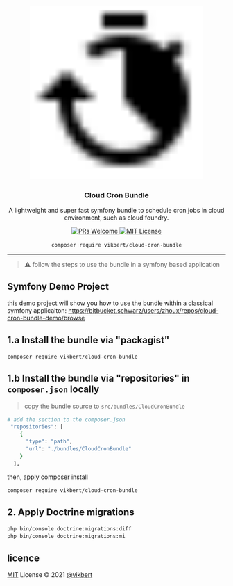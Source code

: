 <div align="center">
  <img src="docs/cron.svg" width=400/>
  <h3>Cloud Cron Bundle</h3>
  <p>A lightweight and super fast symfony bundle to schedule cron jobs in cloud environment, such as cloud foundry.</p>

  <p>
    <a href="#">
      <img src="https://img.shields.io/badge/PRs-Welcome-brightgreen.svg?style=flat-square" alt="PRs Welcome">
    </a>
    <a href="#">
      <img src="https://img.shields.io/badge/License-MIT-brightgreen.svg?style=flat-square" alt="MIT License">
    </a>
  </p>

  `composer require vikbert/cloud-cron-bundle`
</div>

---

> ⚠️ follow the steps to use the bundle in a symfony based application

## Symfony Demo Project
this demo project will show you how to use the bundle within a classical symfony applicaiton: <https://bitbucket.schwarz/users/zhoux/repos/cloud-cron-bundle-demo/browse>


## 1.a Install the bundle via "packagist"
```bash
composer require vikbert/cloud-cron-bundle
```

## 1.b Install the bundle via "repositories" in `composer.json` locally
> copy the bundle source to `src/bundles/CloudCronBundle`

```bash
# add the section to the composer.json
 "repositories": [
    {
      "type": "path",
      "url": "./bundles/CloudCronBundle"
    }
  ],

```

then, apply composer install
```bash
composer require vikbert/cloud-cron-bundle
```

## 2. Apply Doctrine migrations
```bash
php bin/console doctrine:migrations:diff
php bin/console doctrine:migrations:mi
```

## licence

[MIT](./LICENSE) License © 2021 [@vikbert](https://vikbert.github.io/)
